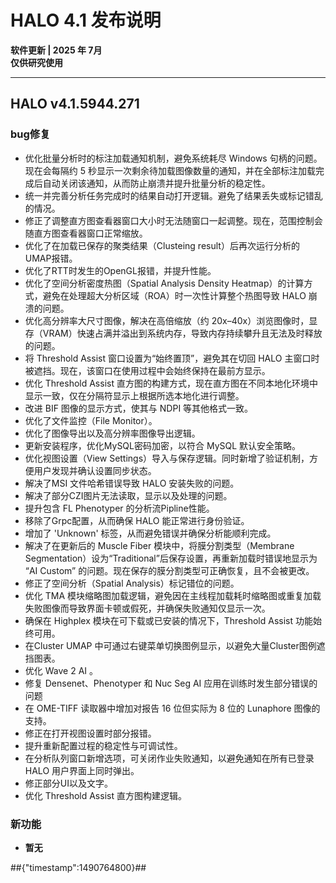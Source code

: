 # HALO 4.1 发布说明

**软件更新 | 2025 年 7月**  
**仅供研究使用**

---

## HALO v4.1.5944.271

### bug修复
- 优化批量分析时的标注加载通知机制，避免系统耗尽 Windows 句柄的问题。现在会每隔约 5 秒显示一次剩余待加载图像数量的通知，并在全部标注加载完成后自动关闭该通知，从而防止崩溃并提升批量分析的稳定性。
- 统一并完善分析任务完成时的结果自动打开逻辑。避免了结果丢失或标记错乱的情况。
- 修正了调整直方图查看器窗口大小时无法随窗口一起调整。现在，范围控制会随直方图查看器窗口正常缩放。
- 优化了在加载已保存的聚类结果（Clusteing result）后再次运行分析的UMAP报错。
- 优化了RTT时发生的OpenGL报错，并提升性能。
- 优化了空间分析密度热图（Spatial Analysis Density Heatmap）的计算方式，避免在处理超大分析区域（ROA）时一次性计算整个热图导致 HALO 崩溃的问题。
- 优化高分辨率大尺寸图像，解决在高倍缩放（约 20x–40x）浏览图像时，显存（VRAM）快速占满并溢出到系统内存，导致内存持续攀升且无法及时释放的问题。
- 将 Threshold Assist 窗口设置为“始终置顶”，避免其在切回 HALO 主窗口时被遮挡。现在，该窗口在使用过程中会始终保持在最前方显示。
- 优化 Threshold Assist 直方图的构建方式，现在直方图在不同本地化环境中显示一致，仅在分隔符显示上根据所选本地化进行调整。
- 改进 BIF 图像的显示方式，使其与 NDPI 等其他格式一致。
- 优化了文件监控（File Monitor）。
- 优化了图像导出以及高分辨率图像导出逻辑。
- 更新安装程序，优化MySQL密码加密，以符合 MySQL 默认安全策略。
- 优化视图设置（View Settings）导入与保存逻辑。同时新增了验证机制，方便用户发现并确认设置同步状态。
- 解决了MSI 文件哈希错误导致 HALO 安装失败的问题。
- 解决了部分CZI图片无法读取，显示以及处理的问题。
- 提升包含 FL Phenotyper 的分析流Pipline性能。
- 移除了Grpc配置，从而确保 HALO 能正常进行身份验证。
- 增加了 'Unknown' 标签，从而避免错误并确保分析能顺利完成。
- 解决了在更新后的 Muscle Fiber 模块中，将膜分割类型（Membrane Segmentation）设为“Traditional”后保存设置，再重新加载时错误地显示为 “AI Custom” 的问题。现在保存的膜分割类型可正确恢复，且不会被更改。
- 修正了空间分析（Spatial Analysis）标记错位的问题。
- 优化 TMA 模块缩略图加载逻辑，避免因在主线程加载耗时缩略图或重复加载失败图像而导致界面卡顿或假死，并确保失败通知仅显示一次。
- 确保在 Highplex 模块在可下载或已安装的情况下，Threshold Assist 功能始终可用。
- 在Cluster UMAP 中可通过右键菜单切换图例显示，以避免大量Cluster图例遮挡图表。
- 优化 Wave 2 AI 。
- 修复 Densenet、Phenotyper 和 Nuc Seg AI 应用在训练时发生部分错误的问题
- 在 OME-TIFF 读取器中增加对报告 16 位但实际为 8 位的 Lunaphore 图像的支持。
- 修正在打开视图设置时部分报错。
- 提升重新配置过程的稳定性与可调试性。
- 在分析队列窗口新增选项，可关闭作业失败通知，以避免通知在所有已登录 HALO 用户界面上同时弹出。
- 修正部分UI以及文字。
- 优化 Threshold Assist 直方图构建逻辑。
### 新功能
- **暂无**

##{"timestamp":1490764800}## 
